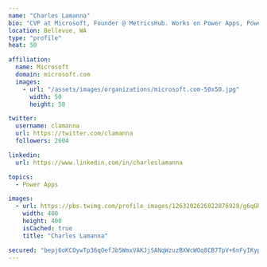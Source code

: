 ```yaml
---
name: "Charles Lamanna"
bio: "CVP at Microsoft, Founder @ MetricsHub. Works on Power Apps, Power Automate, Power Virtual Agent, Common Data Service and Dynamics 365."
location: Bellevue, WA
type: "profile"
heat: 50

affiliation:
  name: Microsoft
  domain: microsoft.com
  images:
    - url: "/assets/images/organizations/microsoft.com-50x50.jpg"
      width: 50
      height: 50

twitter:
  username: clamanna
  url: https://twitter.com/clamanna
  followers: 2604

linkedin:
  url: https://www.linkedin.com/in/charleslamanna

topics:
  - Power Apps

images:
  - url: https://pbs.twimg.com/profile_images/1263202626922876928/g6qGbHZ-_400x400.jpg
    width: 400
    height: 400
    isCached: true
    title: "Charles Lamanna"

secured: "bepj6oKCOywTp36qOefJb5WmxVAKJjSANqWzuzBXWcWOq8CB7TpV+6nFyIKyprvNkgQtuk9RvjDWFBrGgRn+QGVSDGGDFTW5h9BIedu8Lr6hmvls2U0cCQaiMjl4vfaTjbvrqG+DEo8kNJ8y3TtGGOk8ewMsSJXwDmBoZnmJxb5p12OHDisUMRRquq/9IjFeOKB3FRwrkZhYduddIYPf9XY29rZkW+5GXuix1v88cLxwhufF+EBi+iVMhH53y38Wiq1dVPnGJ7jMXqx13cm+AsLnlXHQpErKBp9F968LnpZshDany+zQkB69pm88Gul/6qTOPQWq9H+eCvVpiC45uaDKxgwpWb4D0OK3WRlGbBdulPPPRJEpD6EyBqamBF/p7qQ87FXgXpFL/dLblnOL7w==;xk9YaChCruG37vP+DqU8Cw=="
---
```


